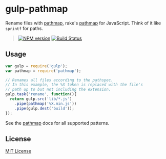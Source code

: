 # gulp-pathmap

Rename files with [pathmap][pathmap], rake's [pathmap](http://devblog.avdi.org/2014/04/24/rake-part-4-pathmap/) for JavaScript. Think of it like `sprintf` for paths.

> [![NPM version][npm-badge]][npm]
> [![Build Status][travis-badge]][travis-ci]

## Usage

``` js
var gulp = require('gulp');
var pathmap = require('pathmap');

// Renames all files according to the pathspec.
// In this example, the %X token is replaced with the file's
// path up to but not including the extension.
gulp.task('rename', function(){
  return gulp.src('lib/*.js')
    .pipe(pathmap('%X.min.js'))
    .pipe(gulp.dest('build'));
});
```

See the [pathmap][pathmap] docs for all supported patterns.

## License

[MIT License][LICENSE]

[npm]: http://badge.fury.io/js/gulp-pathmap
[npm-badge]: https://badge.fury.io/js/gulp-pathmap.svg
[travis-ci]: https://travis-ci.org/jeremyruppel/gulp-pathmap
[travis-badge]: https://travis-ci.org/jeremyruppel/gulp-pathmap.svg?branch=master
[pathmap]: https://github.com/jeremyruppel/pathmap
[LICENSE]: https://github.com/jeremyruppel/gulp-pathmap/blob/master/LICENSE
